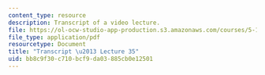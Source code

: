 ```yaml
---
content_type: resource
description: Transcript of a video lecture.
file: https://ol-ocw-studio-app-production.s3.amazonaws.com/courses/5-111-principles-of-chemical-science-fall-2008/bb8c9f30c710bcf9da03885cb0e12501_5-111F08-L35.pdf
file_type: application/pdf
resourcetype: Document
title: "Transcript \u2013 Lecture 35"
uid: bb8c9f30-c710-bcf9-da03-885cb0e12501
---
```

